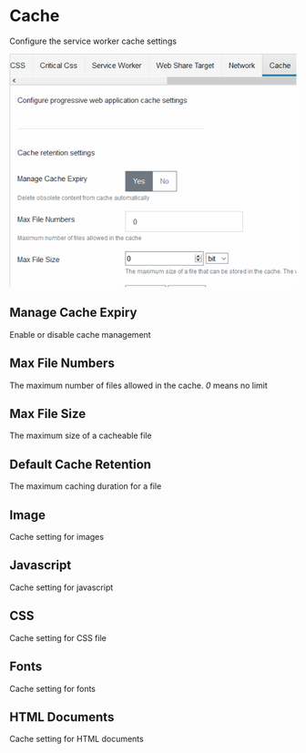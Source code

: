# Cache

Configure the service worker cache settings

![Cache settings](./img/cache-settings.PNG)

## Manage Cache Expiry

Enable or disable cache management

## Max File Numbers

The maximum number of files allowed in the cache. _0_ means no limit

## Max File Size

The maximum size of a cacheable file

## Default Cache Retention

The maximum caching duration for a file

## Image

Cache setting for images

## Javascript

Cache setting for javascript

## CSS

Cache setting for CSS file

## Fonts

Cache setting for fonts

## HTML Documents

Cache setting for HTML documents
